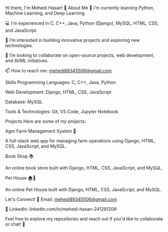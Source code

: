 Hi there, I'm Mehedi Hasan! 👋
About Me
🌱 I’m currently learning Python, Machine Learning, and Deep Learning.

💻 I’m experienced in C, C++, Java, Python (Django), MySQL, HTML, CSS, and JavaScript.

👀 I’m interested in building innovative projects and exploring new technologies.

💞️ I’m looking to collaborate on open-source projects, web development, and AI/ML initiatives.

📫 How to reach me: mehedi89345506@gmail.com.

Skills
Programming Languages: C, C++, Java, Python

Web Development: Django, HTML, CSS, JavaScript

Database: MySQL

Tools & Technologies: Git, VS Code, Jupyter Notebook

Projects
Here are some of my projects:

Agro Farm Management System 🌱

A full-stack web app for managing farm operations using Django, HTML, CSS, JavaScript, and MySQL.

Book Shop 📚

An online book store built with Django, HTML, CSS, JavaScript, and MySQL.

Pet House 🏠🐾

An online Pet House built with Django, HTML, CSS, JavaScript, and MySQL.

Let's Connect!
📧 Email: mehedi89345506@gmail.com

💼 LinkedIn: linkedin.com/in/mehedi-hasan-241291209

Feel free to explore my repositories and reach out if you'd like to collaborate or chat! 🚀
